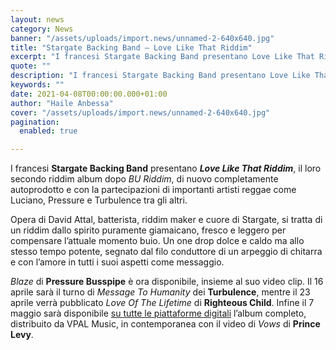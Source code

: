 ```yaml
---
layout: news
category: News
banner: "/assets/uploads/import.news/unnamed-2-640x640.jpg"
title: "Stargate Backing Band – Love Like That Riddim"
excerpt: "I francesi Stargate Backing Band presentano Love Like That Riddim, il loro secondo riddim album dopo BU Riddim, di nuovo completamente autoprodotto e con la partecipazioni di importanti artisti reggae come Luciano, Pressure e Turbulence tra gli altri. Opera di David Attal, batterista, riddim maker e cuore di Stargate, si tratta di un riddim dallo spirito puramente giamaicano, fresco [&hellip"
quote: ""
description: "I francesi Stargate Backing Band presentano Love Like That Riddim, il loro secondo riddim album dopo BU Riddim, di nuovo completamente autoprodotto e con la partecipazioni di importanti artisti reggae come Luciano, Pressure e Turbulence tra gli altri. Opera di David Attal, batterista, riddim maker e cuore di Stargate, si tratta di un riddim dallo spirito puramente giamaicano, fresco [&hellip"
keywords: ""
date: 2021-04-08T00:00:00.000+01:00
author: "Haile Anbessa"
cover: "/assets/uploads/import.news/unnamed-2-640x640.jpg"
pagination:
  enabled: true

---
```


I francesi **Stargate Backing Band** presentano _**Love Like That Riddim**_, il loro secondo riddim album dopo _BU Riddim_, di nuovo completamente autoprodotto e con la partecipazioni di importanti artisti reggae come Luciano, Pressure e Turbulence tra gli altri.

Opera di David Attal, batterista, riddim maker e cuore di Stargate, si tratta di un riddim dallo spirito puramente giamaicano, fresco e leggero per compensare l’attuale momento buio. Un one drop dolce e caldo ma allo stesso tempo potente, segnato dal filo conduttore di un arpeggio di chitarra e con l’amore in tutti i suoi aspetti come messaggio.

_Blaze_ di **Pressure Busspipe** è ora disponibile, insieme al suo video clip. Il 16 aprile sarà il turno di _Message To Humanity_ dei **Turbulence**, mentre il 23 aprile verrà pubblicato _Love Of The Lifetime_ di **Righteous Child**. Infine il 7 maggio sarà disponibile [su tutte le piattaforme digitali](https://runitagency.us3.list-manage.com/track/click?u=d1ce25b5e360c3df7324cc026&id=357085855c&e=b28fcd7e48) l’album completo, distribuito da VPAL Music, in contemporanea con il video di _Vows_ di **Prince Levy**.